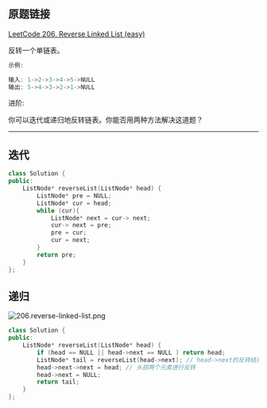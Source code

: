 ## 原题链接

[LeetCode 206. Reverse Linked List (easy)](https://leetcode-cn.com/problems/reverse-linked-list/)

反转一个单链表。

```cpp
示例:

输入: 1->2->3->4->5->NULL
输出: 5->4->3->2->1->NULL
```

进阶:

你可以迭代或递归地反转链表。你能否用两种方法解决这道题？

---

## 迭代

```cpp
class Solution {
public:
    ListNode* reverseList(ListNode* head) {
        ListNode* pre = NULL;
        ListNode* cur = head;
        while (cur){
            ListNode* next = cur-> next;
            cur-> next = pre;
            pre = cur;
            cur = next;
        }
        return pre;
    }
};
```

## 递归

![206.reverse-linked-list.png](https://muyids.oss-cn-beijing.aliyuncs.com/206.reverse-linked-list.png)

```cpp
class Solution {
public:
    ListNode* reverseList(ListNode* head) {
        if (head == NULL || head->next == NULL ) return head;
        ListNode* tail = reverseList(head->next); // head->next的反转结果，返回链表头
        head->next->next = head; // 头部两个元素进行反转
        head->next = NULL;
        return tail;
    }
};
```
